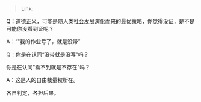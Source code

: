 > Link: 

Q：道德正义，可能是随人类社会发展演化而来的最优策略，你觉得没证，是不是可能你没看到证呢？

A：“"我的作业亏了，就是没带”

Q：你是在认同“没带就是没写”吗？

你是在认同"看不到就是不存在"吗？

A：这是人的自由裁量权所在。

各自判定，各担后果。
